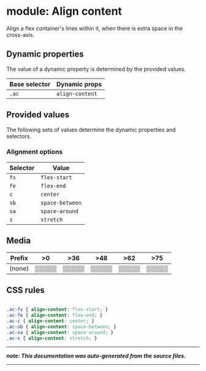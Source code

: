 # module: Align content

Align a flex container's lines within it, when there is extra space in the cross-axis.








## Dynamic properties
The value of a dynamic property is determined by the provided values.

| Base selector | Dynamic props |
| ------------- | ------------- |
| `.ac` |`align-content`|





## Provided values
The following sets of values determine the dynamic properties and selectors.

### Alignment options

Selector  | Value
--------- | ---------
`fs` | `flex-start`
`fe` | `flex-end`
`c` | `center`
`sb` | `space-between`
`sa` | `space-around`
`s` | `stretch`





## Media





| Prefix  |  >0 |  >36 |  >48 |  >62 |  >75 | 
| :------:  |  :---------: |  :---------: |  :---------: |  :---------: |  :---------: | 
|  (none)  |▒▒▒▒▒|▒▒▒▒▒|▒▒▒▒▒|▒▒▒▒▒|▒▒▒▒▒|






## CSS rules
```css

.ac-fs { align-content: flex-start; }
.ac-fe { align-content: flex-end; }
.ac-c { align-content: center; }
.ac-sb { align-content: space-between; }
.ac-sa { align-content: space-around; }
.ac-s { align-content: stretch; }

```

- - - - -
_**note: This documentation was auto-generated from the source files.**_
- - - - -